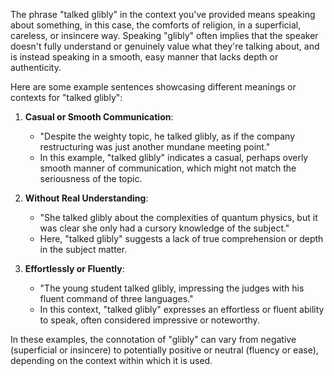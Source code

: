 The phrase "talked glibly" in the context you've provided means speaking about something, in this case, the comforts of religion, in a superficial, careless, or insincere way. Speaking "glibly" often implies that the speaker doesn't fully understand or genuinely value what they're talking about, and is instead speaking in a smooth, easy manner that lacks depth or authenticity.

Here are some example sentences showcasing different meanings or contexts for "talked glibly":

1. **Casual or Smooth Communication**: 
   - "Despite the weighty topic, he talked glibly, as if the company restructuring was just another mundane meeting point."
   - In this example, "talked glibly" indicates a casual, perhaps overly smooth manner of communication, which might not match the seriousness of the topic.

2. **Without Real Understanding**: 
   - "She talked glibly about the complexities of quantum physics, but it was clear she only had a cursory knowledge of the subject."
   - Here, "talked glibly" suggests a lack of true comprehension or depth in the subject matter.

3. **Effortlessly or Fluently**: 
   - "The young student talked glibly, impressing the judges with his fluent command of three languages."
   - In this context, "talked glibly" expresses an effortless or fluent ability to speak, often considered impressive or noteworthy.

In these examples, the connotation of "glibly" can vary from negative (superficial or insincere) to potentially positive or neutral (fluency or ease), depending on the context within which it is used.